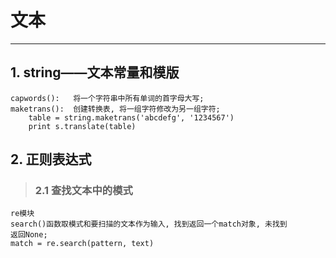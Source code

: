 # **文本**
***


## **1. string——文本常量和模版**
    capwords():   将一个字符串中所有单词的首字母大写;
    maketrans():  创建转换表, 将一组字符修改为另一组字符;
        table = string.maketrans('abcdefg', '1234567')
        print s.translate(table)



## **2. 正则表达式**
> ### **2.1 查找文本中的模式**
    re模块
    search()函数取模式和要扫描的文本作为输入, 找到返回一个match对象, 未找到
    返回None;
    match = re.search(pattern, text)
